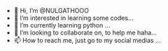 - 👋 Hi, I’m @NULGATHOOO
- 👀 I’m interested in learning some codes...
- 🌱 I’m currently learning python ...
- 💞️ I’m looking to collaborate on, to help me haha...
- 📫 How to reach me, just go to my social medias  ...

<!---
NULGATHOOO/NULGATHOOO is a ✨ special ✨ repository because its `README.md` (this file) appears on your GitHub profile.
You can click the Preview link to take a look at your changes.
--->
